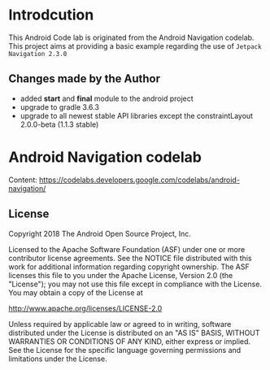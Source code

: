 # Introdcution

This Android Code lab is originated from the Android Navigation codelab.
This project aims at providing a basic example regarding the use of `Jetpack Navigation 2.3.0`

## Changes made by the Author

* added **start** and **final** module to the android project
* upgrade to gradle 3.6.3
* upgrade to all newest stable API libraries except the constraintLayout 2.0.0-beta (1.1.3 stable)

# Android Navigation codelab

Content: https://codelabs.developers.google.com/codelabs/android-navigation/

License
-------

Copyright 2018 The Android Open Source Project, Inc.

Licensed to the Apache Software Foundation (ASF) under one or more contributor
license agreements.  See the NOTICE file distributed with this work for
additional information regarding copyright ownership.  The ASF licenses this
file to you under the Apache License, Version 2.0 (the "License"); you may not
use this file except in compliance with the License.  You may obtain a copy of
the License at

http://www.apache.org/licenses/LICENSE-2.0

Unless required by applicable law or agreed to in writing, software
distributed under the License is distributed on an "AS IS" BASIS, WITHOUT
WARRANTIES OR CONDITIONS OF ANY KIND, either express or implied.  See the
License for the specific language governing permissions and limitations under
the License.